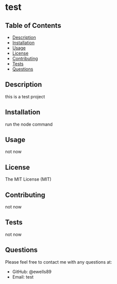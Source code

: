 # test


  ## Table of Contents
  * [Description](#description)
  * [Installation](#installation)
  * [Usage](#usage)
  * [License](#license)
  * [Contributing](#contributing)
  * [Tests](#tests)
  * [Questions](#questions)

  ## Description
  this is a test project

  ## Installation
  run the node command

  ## Usage
  not now

  ## License
  The MIT License (MIT)

  ## Contributing
  not now

  ## Tests
  not now

  ## Questions
  Please feel free to contact me with any questions at:
  * GitHub: @ewells89
  * Email: test
